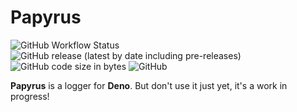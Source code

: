 # Papyrus
![GitHub Workflow Status](https://img.shields.io/github/workflow/status/ymonb1291/papyrus/Deno-test-workflow?label=Test)
![GitHub release (latest by date including pre-releases)](https://img.shields.io/github/v/release/ymonb1291/papyrus?include_prereleases)
![GitHub code size in bytes](https://img.shields.io/github/languages/code-size/ymonb1291/papyrus)
![GitHub](https://img.shields.io/github/license/ymonb1291/papyrus)

**Papyrus** is a logger for **Deno**. But don't use it just yet, it's a work in progress!
